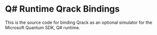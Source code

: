 # Q# Runtime Qrack Bindings #

This is the source code for binding Qrack as an optional simulator for the Microsoft Quantum SDK, Q# runtime.